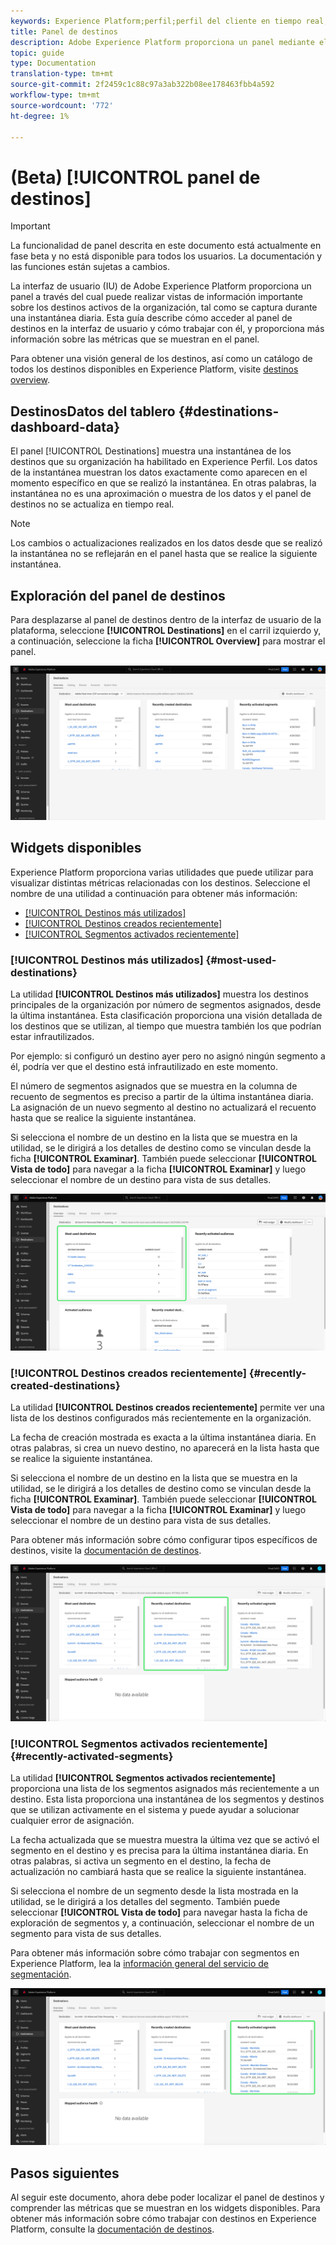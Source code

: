 ```yaml
---
keywords: Experience Platform;perfil;perfil del cliente en tiempo real;interfaz de usuario;IU;personalización;panel de perfil;panel
title: Panel de destinos
description: Adobe Experience Platform proporciona un panel mediante el cual puede realizar vistas de información importante sobre los destinos activos de su organización.
topic: guide
type: Documentation
translation-type: tm+mt
source-git-commit: 2f2459c1c88c97a3ab322b08ee178463fbb4a592
workflow-type: tm+mt
source-wordcount: '772'
ht-degree: 1%

---
```



# (Beta) [!UICONTROL panel de destinos]

>[!IMPORTANT]
>
>La funcionalidad de panel descrita en este documento está actualmente en fase beta y no está disponible para todos los usuarios. La documentación y las funciones están sujetas a cambios.

La interfaz de usuario (IU) de Adobe Experience Platform proporciona un panel a través del cual puede realizar vistas de información importante sobre los destinos activos de la organización, tal como se captura durante una instantánea diaria. Esta guía describe cómo acceder al panel de destinos en la interfaz de usuario y cómo trabajar con él, y proporciona más información sobre las métricas que se muestran en el panel.

Para obtener una visión general de los destinos, así como un catálogo de todos los destinos disponibles en Experience Platform, visite [destinos overview](../../destinations/home.md).

##  DestinosDatos del tablero  {#destinations-dashboard-data}

El panel [!UICONTROL Destinations] muestra una instantánea de los destinos que su organización ha habilitado en Experience Perfil. Los datos de la instantánea muestran los datos exactamente como aparecen en el momento específico en que se realizó la instantánea. En otras palabras, la instantánea no es una aproximación o muestra de los datos y el panel de destinos no se actualiza en tiempo real.

>[!NOTE]
>
>Los cambios o actualizaciones realizados en los datos desde que se realizó la instantánea no se reflejarán en el panel hasta que se realice la siguiente instantánea.

## Exploración del panel de destinos

Para desplazarse al panel de destinos dentro de la interfaz de usuario de la plataforma, seleccione **[!UICONTROL Destinations]** en el carril izquierdo y, a continuación, seleccione la ficha **[!UICONTROL Overview]** para mostrar el panel.

![](../images/destinations/dashboard-overview.png)

## Widgets disponibles

Experience Platform proporciona varias utilidades que puede utilizar para visualizar distintas métricas relacionadas con los destinos. Seleccione el nombre de una utilidad a continuación para obtener más información:

* [[!UICONTROL Destinos más utilizados]](#most-used-destinations)
* [[!UICONTROL Destinos creados recientemente]](#recently-created-destinations)
* [[!UICONTROL Segmentos activados recientemente]](#recently-activated-segments)

### [!UICONTROL Destinos más utilizados] {#most-used-destinations}

La utilidad **[!UICONTROL Destinos más utilizados]** muestra los destinos principales de la organización por número de segmentos asignados, desde la última instantánea. Esta clasificación proporciona una visión detallada de los destinos que se utilizan, al tiempo que muestra también los que podrían estar infrautilizados.

Por ejemplo: si configuró un destino ayer pero no asignó ningún segmento a él, podría ver que el destino está infrautilizado en este momento.

El número de segmentos asignados que se muestra en la columna de recuento de segmentos es preciso a partir de la última instantánea diaria. La asignación de un nuevo segmento al destino no actualizará el recuento hasta que se realice la siguiente instantánea.

Si selecciona el nombre de un destino en la lista que se muestra en la utilidad, se le dirigirá a los detalles de destino como se vinculan desde la ficha **[!UICONTROL Examinar]**. También puede seleccionar **[!UICONTROL Vista de todo]** para navegar a la ficha **[!UICONTROL Examinar]** y luego seleccionar el nombre de un destino para vista de sus detalles.

![](../images/destinations/most-used-destinations.png)

### [!UICONTROL Destinos creados recientemente] {#recently-created-destinations}

La utilidad **[!UICONTROL Destinos creados recientemente]** permite ver una lista de los destinos configurados más recientemente en la organización.

La fecha de creación mostrada es exacta a la última instantánea diaria. En otras palabras, si crea un nuevo destino, no aparecerá en la lista hasta que se realice la siguiente instantánea.

Si selecciona el nombre de un destino en la lista que se muestra en la utilidad, se le dirigirá a los detalles de destino como se vinculan desde la ficha **[!UICONTROL Examinar]**. También puede seleccionar **[!UICONTROL Vista de todo]** para navegar a la ficha **[!UICONTROL Examinar]** y luego seleccionar el nombre de un destino para vista de sus detalles.

Para obtener más información sobre cómo configurar tipos específicos de destinos, visite la [documentación de destinos](../../destinations/home.md).

![](../images/destinations/recently-created-destinations.png)

### [!UICONTROL Segmentos activados recientemente] {#recently-activated-segments}

La utilidad **[!UICONTROL Segmentos activados recientemente]** proporciona una lista de los segmentos asignados más recientemente a un destino. Esta lista proporciona una instantánea de los segmentos y destinos que se utilizan activamente en el sistema y puede ayudar a solucionar cualquier error de asignación.

La fecha actualizada que se muestra muestra la última vez que se activó el segmento en el destino y es precisa para la última instantánea diaria. En otras palabras, si activa un segmento en el destino, la fecha de actualización no cambiará hasta que se realice la siguiente instantánea.

Si selecciona el nombre de un segmento desde la lista mostrada en la utilidad, se le dirigirá a los detalles del segmento. También puede seleccionar **[!UICONTROL Vista de todo]** para navegar hasta la ficha de exploración de segmentos y, a continuación, seleccionar el nombre de un segmento para vista de sus detalles.

Para obtener más información sobre cómo trabajar con segmentos en Experience Platform, lea la [información general del servicio de segmentación](../../segmentation/home.md).

![](../images/destinations/recently-activated-segments.png)

## Pasos siguientes

Al seguir este documento, ahora debe poder localizar el panel de destinos y comprender las métricas que se muestran en los widgets disponibles. Para obtener más información sobre cómo trabajar con destinos en Experience Platform, consulte la [documentación de destinos](../../destinations/home.md).